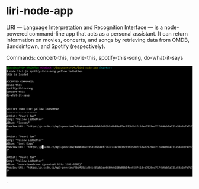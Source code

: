 # liri-node-app

LIRI — Language Interpretation and Recognition Interface — is a node-powered command-line app that acts as a personal assistant. It can return information on movies, concerts, and songs by retrieving data from OMDB, Bandsintown, and Spotify (respectively).

Commands: concert-this, movie-this, spotify-this-song, do-what-it-says

![spotify-this-song](Images/spotifythis.png).
